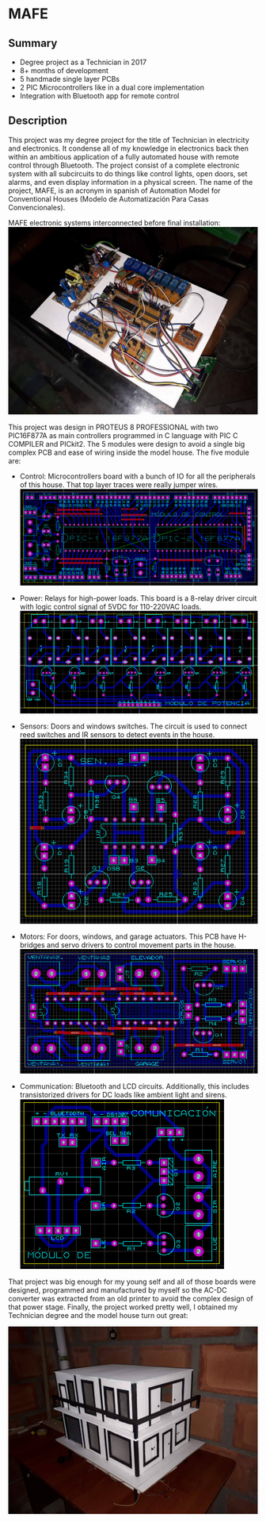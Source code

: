 # MAFE

## Summary
- Degree project as a Technician in 2017 
- 8+ months of development
- 5 handmade single layer PCBs 
- 2 PIC Microcontrollers like in a dual core implementation
- Integration with Bluetooth app for remote control

## Description
This project was my degree project for the title of Technician in electricity and electronics. It condense all of my knowledge in electronics back then within an ambitious application of a fully automated house with remote control through Bluetooth. The project consist of a complete electronic system with all subcircuits to do things like control lights, open doors, set alarms, and even display information in a physical screen. The name of the project, MAFE, is an acronym in spanish of Automation Model for Conventional Houses (Modelo de Automatización Para Casas Convencionales).

MAFE electronic systems interconnected before final installation:
![alt text](electronic-system.jpg "MAFE electronic systems")

This project was design in PROTEUS 8 PROFESSIONAL with two PIC16F877A as main controllers programmed in C language with PIC C COMPILER and PICkit2. The 5 modules were design to avoid a single big complex PCB and ease of wiring inside the model house. The five module are:

- Control: Microcontrollers board with a bunch of IO for all the peripherals of this house. That top layer traces were really jumper wires.
![alt text](Control.png "Control board")

- Power: Relays for high-power loads. This board is a 8-relay driver circuit with logic control signal of 5VDC for 110-220VAC loads.
![alt text](Power.png "Power board")

- Sensors: Doors and windows switches. The circuit is used to connect reed switches and IR sensors to detect events in the house.
![alt text](Sensors.png "Sensors board")

- Motors: For doors, windows, and garage actuators. This PCB have H-bridges and servo drivers to control movement parts in the house.
![alt text](Motors.png "Motors board")

- Communication: Bluetooth and LCD circuits. Additionally, this includes transistorized drivers for DC loads like ambient light and sirens.
![alt text](Communication.png "Cmmunication board")


That project was big enough for my young self and all of those boards were designed, programmed and manufactured by myself so the AC-DC converter was extracted from an old printer to avoid the complex design of that power stage. Finally, the project worked pretty well, I obtained my Technician degree and the model house turn out great:

![alt text](complete-project.jpg "MAFE project")